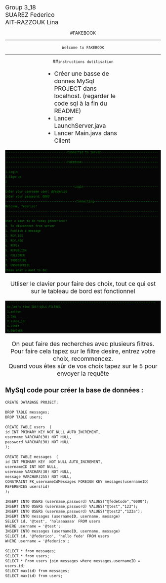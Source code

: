 <div style="font-size:1.2rem" >
Group 3_18 <br>
SUAREZ Federico <br>
AIT-RAZZOUK Lina
</div>

<center>


#FAKEBOOK


---------------------------

`Welcome to FAKEBOOK`

---

##`instructions dutilisation`
<div dir="ltr" align="left" style="margin: 0 25%"> 
    <ul style="font-size: 1.2rem;">
    <li>Créer une basse de donnes MySql PROJECT dans localhost. (regarder le code sql à la fin du README) </li> 
    <li>Lancer LaunchServer.java</li> 
    <li>Lancer Main.java dans Client</li>
</ul> 
</div>

![img_1.png](img_1.png)

<div style="font-size: 1.2rem;">

Utliser le clavier pour faire des choix, tout ce qui est sur le tableau de bord est fonctionnel

</div>

![img_4.png](img_4.png)

<div style="font-size: 1.2rem;">

On peut faire des recherches avec plusieurs filtres.<Br>
Pour faire cela tapez sur le filtre desire, entrez votre choix, recommencez. <Br> 
Quand vous êtes sûr de vos choix tapez sur le 5 pour envoyer la requête

</div>




</center>

## MySql code pour créer la base de données :
```mysql
CREATE DATABASE PROJECT;

DROP TABLE messages;
DROP TABLE users;

CREATE TABLE users  (
id INT PRIMARY KEY NOT NULL AUTO_INCREMENT,
username VARCHAR(30) NOT NULL,
password VARCHAR(30) NOT NULL
);

CREATE TABLE messages  (
id INT PRIMARY KEY  NOT NULL AUTO_INCREMENT,
usernameID INT NOT NULL,
username VARCHAR(30) NOT NULL,
message VARCHAR(255) NOT NULL,
CONSTRAINT FK_usernameIdMessages FOREIGN KEY messages(usernameID) REFERENCES users(id)
);

INSERT INTO USERS (username,password) VALUES("@fedeCode","0000");
INSERT INTO USERS (username,password) VALUES("@test","123");
INSERT INTO USERS (username,password) VALUES("@test2","123a");
INSERT INTO messages (usernameID, username, message)
SELECT id, '@test', 'holaaaaaaa' FROM users
WHERE username = '@test';
INSERT INTO messages (usernameID, username, message)
SELECT id, '@federico', 'hello fede' FROM users
WHERE username = '@federico';

SELECT * from messages;
SELECT * from users;
SELECT * From users join messages where messages.usernameID = users.id;
SELECT max(id) from messages;
SELECT max(id) from users;
```







